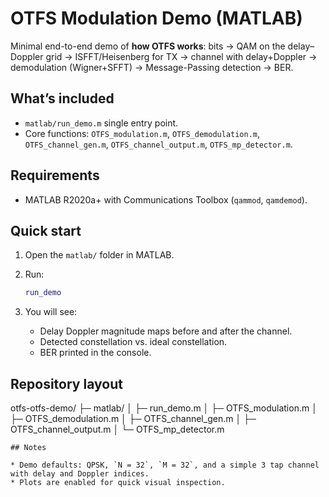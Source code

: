 
# OTFS Modulation Demo (MATLAB)

Minimal end-to-end demo of **how OTFS works**: bits → QAM on the delay–Doppler grid → ISFFT/Heisenberg for TX → channel with delay+Doppler → demodulation (Wigner+SFFT) → Message-Passing detection → BER.

## What’s included
- `matlab/run_demo.m`  single entry point.
- Core functions: `OTFS_modulation.m`, `OTFS_demodulation.m`, `OTFS_channel_gen.m`, `OTFS_channel_output.m`, `OTFS_mp_detector.m`.

## Requirements
- MATLAB R2020a+ with Communications Toolbox (`qammod`, `qamdemod`).

## Quick start
1. Open the `matlab/` folder in MATLAB.
2. Run:
   ```matlab
   run_demo

3. You will see:

   * Delay Doppler magnitude maps before and after the channel.
   * Detected constellation vs. ideal constellation.
   * BER printed in the console.

## Repository layout
otfs-otfs-demo/
├─ matlab/
│  ├─ run_demo.m
│  ├─ OTFS_modulation.m
│  ├─ OTFS_demodulation.m
│  ├─ OTFS_channel_gen.m
│  ├─ OTFS_channel_output.m
│  └─ OTFS_mp_detector.m
```
## Notes

* Demo defaults: QPSK, `N = 32`, `M = 32`, and a simple 3 tap channel with delay and Doppler indices.
* Plots are enabled for quick visual inspection.


